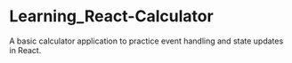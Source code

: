# Learning_React-Calculator
A basic calculator application to practice event handling and state updates in React.
